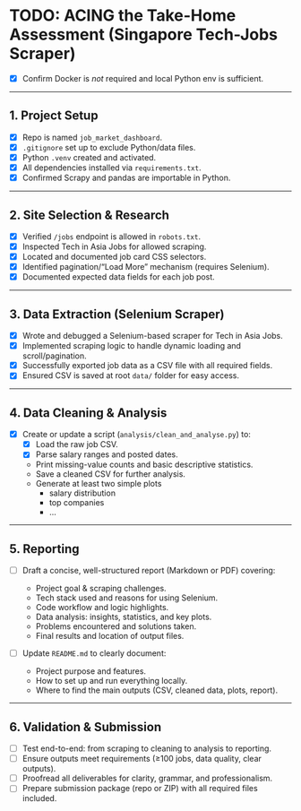 # TODO: ACING the Take-Home Assessment (Singapore Tech-Jobs Scraper)

- [x] Confirm Docker is *not* required and local Python env is sufficient.

---

## 1. Project Setup

- [X] Repo is named `job_market_dashboard`.
- [X] `.gitignore` set up to exclude Python/data files.
- [X] Python `.venv` created and activated.
- [X] All dependencies installed via `requirements.txt`.
- [X] Confirmed Scrapy and pandas are importable in Python.

---

## 2. Site Selection & Research

- [X] Verified `/jobs` endpoint is allowed in `robots.txt`.
- [X] Inspected Tech in Asia Jobs for allowed scraping.
- [X] Located and documented job card CSS selectors.
- [X] Identified pagination/“Load More” mechanism (requires Selenium).
- [X] Documented expected data fields for each job post.

---

## 3. Data Extraction (Selenium Scraper)

- [X] Wrote and debugged a Selenium-based scraper for Tech in Asia Jobs.
- [X] Implemented scraping logic to handle dynamic loading and scroll/pagination.
- [X] Successfully exported job data as a CSV file with all required fields.
- [X] Ensured CSV is saved at root `data/` folder for easy access.

---

## 4. Data Cleaning & Analysis

- [X] Create or update a script (`analysis/clean_and_analyse.py`) to:
  - [X] Load the raw job CSV.
  - [X] Parse salary ranges and posted dates.
  - Print missing-value counts and basic descriptive statistics.
  - Save a cleaned CSV for further analysis.
  - Generate at least two simple plots
    - salary distribution
    - top companies
    - ...

---

## 5. Reporting

- [ ] Draft a concise, well-structured report (Markdown or PDF) covering:
  - Project goal & scraping challenges.
  - Tech stack used and reasons for using Selenium.
  - Code workflow and logic highlights.
  - Data analysis: insights, statistics, and key plots.
  - Problems encountered and solutions taken.
  - Final results and location of output files.

- [ ] Update `README.md` to clearly document:
  - Project purpose and features.
  - How to set up and run everything locally.
  - Where to find the main outputs (CSV, cleaned data, plots, report).

---

## 6. Validation & Submission

- [ ] Test end-to-end: from scraping to cleaning to analysis to reporting.
- [ ] Ensure outputs meet requirements (≥100 jobs, data quality, clear outputs).
- [ ] Proofread all deliverables for clarity, grammar, and professionalism.
- [ ] Prepare submission package (repo or ZIP) with all required files included.
